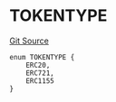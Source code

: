 # TOKENTYPE
[Git Source](https://github.com-treasure/TreasureProject/spellcaster-facets/blob/e61aea147da628641c6f090a95c62cf081f729f5/src/crafting/SimpleCraftingStorage.sol)


```solidity
enum TOKENTYPE {
    ERC20,
    ERC721,
    ERC1155
}
```

